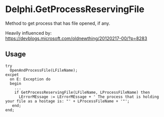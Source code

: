 # Delphi.GetProcessReservingFile

Method to get process that has file opened, if any.

Heavily influenced by: https://devblogs.microsoft.com/oldnewthing/20120217-00/?p=8283

## Usage

    try
      OpenAndProcessFile(LFileName);
    excpet
      on E: Exception do
      begin
        ...
        if GetProcessReservingFile(LFileName, LProcessFileName) then
          LErrorMEssage := LErrorMEssage + ' The process that is holding your file as a hostage is: "' + LProcessFileName + '"';
       end;
    end;
